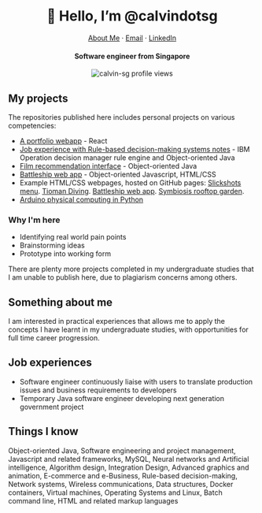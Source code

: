 <p align="center">
  <h1 align="center">👋 Hello, I’m @calvindotsg</h1>
</p>
<p align="center">
    <a href="https://calvin.sg">About Me</a>
    ·
    <a href="mailto:hello@calvin.sg">Email</a>
    ·
    <a href="https://www.linkedin.com/in/calvin-loh/">LinkedIn</a>
</p>
<p align="center">
  <h4 align="center">Software engineer from Singapore</h4>
</p>

<p align="center"> 
  <img align="center" src="https://komarev.com/ghpvc/?username=calvin-sg" alt="calvin-sg profile views" />
</p>

## My projects
The repositories published here includes personal projects on various competencies:
- [A portfolio webapp](https://calvin.sg/) - React
- [Job experience with Rule-based decision-making systems notes](https://github.com/calvin-sg/Rule-based_systems) - IBM Operation decision manager rule engine and Object-oriented Java
- [Film recommendation interface](https://github.com/calvin-sg/Film-recommendation-interface/) - Object-oriented Java
- [Battleship web app](https://battleship.calvin.sg/) - Object-oriented Javascript, HTML/CSS
- Example HTML/CSS webpages, hosted on GitHub pages: [Slickshots menu](https://slickshots.calvin.sg/). [Tioman Diving](https://diving.calvin.sg/). [Battleship web app](https://battleship.calvin.sg/). [Symbiosis rooftop garden](https://garden.calvin.sg/).
- [Arduino physical computing in Python](https://github.com/calvin-sg/Arduino-projects/)

### Why I'm here
- Identifying real world pain points
- Brainstorming ideas
- Prototype into working form  

There are plenty more projects completed in my undergraduate studies that I am unable to publish here, due to plagiarism concerns among others.

## Something about me
I am interested in practical experiences that allows me to apply the concepts I have learnt in my undergraduate studies, with opportunities for full time career progression. 

## Job experiences
- Software engineer continuously liaise with users to translate production issues and business requirements to developers
- Temporary Java software engineer developing next generation government project

## Things I know
Object-oriented Java, Software engineering and project management, Javascript and related frameworks, MySQL, Neural networks and Artificial intelligence, Algorithm design, Integration Design, Advanced graphics and animation, E-commerce and e-Business, Rule-based decision-making, Network systems, Wireless communications, Data structures, Docker containers, Virtual machines, Operating Systems and Linux, Batch command line, HTML and related markup languages

<!---
- 💞️ I’m looking to collaborate on ...
- 📫 How to reach me ...
calvin-sg/calvin-sg is a ✨ special ✨ repository because its README.md (this file) appears on your GitHub profile.
You can click the Preview link to take a look at your changes.
--->
